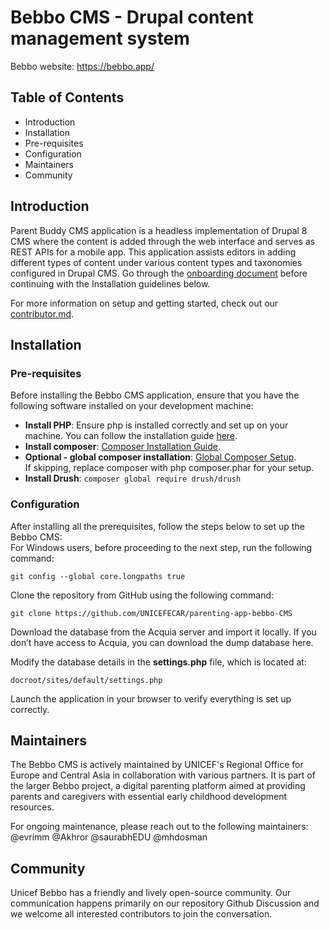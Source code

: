 <h1>Bebbo CMS - Drupal content management system</h1>

Bebbo website: https://bebbo.app/  

## Table of Contents
- Introduction  
- Installation  
- Pre-requisites  
- Configuration  
- Maintainers  
- Community  

## Introduction
Parent Buddy CMS application is a headless implementation of Drupal 8 CMS where the content is added through the web interface and serves as REST APIs for a mobile app. This application assists editors in adding different types of content under various content types and taxonomies configured in Drupal CMS. Go through the [onboarding document](https://docs.google.com/document/d/1roX0J0XpD5fMOS5CO-AOU1uY-57o3MIU5ETSGvs9p5M/edit?usp=sharing) before continuing with the Installation guidelines below.  

For more information on setup and getting started, check out our [contributor.md](./contributor.md).   

## Installation  

### Pre-requisites
Before installing the Bebbo CMS application, ensure that you have the following software installed on your development machine:  
- **Install PHP**: Ensure php is installed correctly and set up on your machine. You can follow the installation guide [here](https://getcomposer.org/doc/00-intro.md#installation-linux-unix-osx).  
- **Install composer**: [Composer Installation Guide](https://getcomposer.org/doc/00-intro.md#installation-linux-unix-osx).  
- **Optional - global composer installation**: [Global Composer Setup](https://getcomposer.org/doc/00-intro.md#globally).  
  If skipping, replace composer with php composer.phar for your setup.  
- **Install Drush**: `composer global require drush/drush`  

### Configuration
After installing all the prerequisites, follow the steps below to set up the Bebbo CMS:  
For Windows users, before proceeding to the next step, run the following command:  
```
git config --global core.longpaths true
```
Clone the repository from GitHub using the following command:  
```
git clone https://github.com/UNICEFECAR/parenting-app-bebbo-CMS
```
Download the database from the Acquia server and import it locally. If you don’t have access to Acquia, you can download the dump database here.  

Modify the database details in the **settings.php** file, which is located at:  
```
docroot/sites/default/settings.php
```
Launch the application in your browser to verify everything is set up correctly.  

## Maintainers
The Bebbo CMS is actively maintained by UNICEF's Regional Office for Europe and Central Asia in collaboration with various partners. It is part of the larger Bebbo project, a digital parenting platform aimed at providing parents and caregivers with essential early childhood development resources.  

For ongoing maintenance, please reach out to the following maintainers:  
@evrimm @Akhror @saurabhEDU @mhdosman  

## Community
Unicef Bebbo has a friendly and lively open-source community. Our communication happens primarily on our repository Github Discussion and we welcome all interested contributors to join the conversation.
